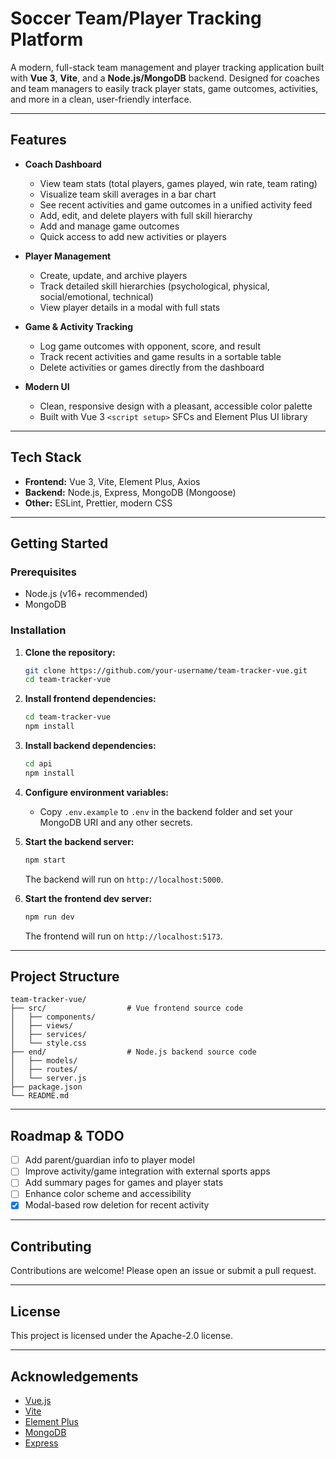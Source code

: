 # Soccer Team/Player Tracking Platform

A modern, full-stack team management and player tracking application built with **Vue 3**, **Vite**, and a **Node.js/MongoDB** backend. Designed for coaches and team managers to easily track player stats, game outcomes, activities, and more in a clean, user-friendly interface.

---

## Features

- **Coach Dashboard**
  - View team stats (total players, games played, win rate, team rating)
  - Visualize team skill averages in a bar chart
  - See recent activities and game outcomes in a unified activity feed
  - Add, edit, and delete players with full skill hierarchy
  - Add and manage game outcomes
  - Quick access to add new activities or players

- **Player Management**
  - Create, update, and archive players
  - Track detailed skill hierarchies (psychological, physical, social/emotional, technical)
  - View player details in a modal with full stats

- **Game & Activity Tracking**
  - Log game outcomes with opponent, score, and result
  - Track recent activities and game results in a sortable table
  - Delete activities or games directly from the dashboard

- **Modern UI**
  - Clean, responsive design with a pleasant, accessible color palette
  - Built with Vue 3 `<script setup>` SFCs and Element Plus UI library

---

## Tech Stack

- **Frontend:** Vue 3, Vite, Element Plus, Axios
- **Backend:** Node.js, Express, MongoDB (Mongoose)
- **Other:** ESLint, Prettier, modern CSS

---

## Getting Started

### Prerequisites

- Node.js (v16+ recommended)
- MongoDB

### Installation

1. **Clone the repository:**
   ```bash
   git clone https://github.com/your-username/team-tracker-vue.git
   cd team-tracker-vue
   ```

2. **Install frontend dependencies:**
   ```bash
   cd team-tracker-vue
   npm install
   ```

3. **Install backend dependencies:**
   ```bash
   cd api
   npm install
   ```

4. **Configure environment variables:**
   - Copy `.env.example` to `.env` in the backend folder and set your MongoDB URI and any other secrets.

5. **Start the backend server:**
   ```bash
   npm start
   ```
   The backend will run on `http://localhost:5000`.

6. **Start the frontend dev server:**
   ```bash
   npm run dev
   ```
   The frontend will run on `http://localhost:5173`.

---

## Project Structure

```
team-tracker-vue/
├── src/                  # Vue frontend source code
│   ├── components/
│   ├── views/
│   ├── services/
│   └── style.css
├── end/                  # Node.js backend source code
│   ├── models/
│   ├── routes/
│   └── server.js
├── package.json
└── README.md
```

---

## Roadmap & TODO

- [ ] Add parent/guardian info to player model
- [ ] Improve activity/game integration with external sports apps
- [ ] Add summary pages for games and player stats
- [ ] Enhance color scheme and accessibility
- [x] Modal-based row deletion for recent activity

---

## Contributing

Contributions are welcome! Please open an issue or submit a pull request.

---

## License

This project is licensed under the Apache-2.0 license.

---

## Acknowledgements

- [Vue.js](https://vuejs.org/)
- [Vite](https://vitejs.dev/)
- [Element Plus](https://element-plus.org/)
- [MongoDB](https://www.mongodb.com/)
- [Express](https://expressjs.com/)
